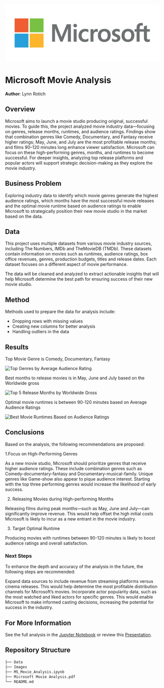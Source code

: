 ![microsoft_image](Images/Microsoft_Logo.jpg)

# Microsoft Movie Analysis

**Author**: Lynn Rotich

## Overview

Microsoft aims to launch a movie studio producing original, successful movies. To guide this, the project analyzed movie industry data—focusing on genres, release months, runtimes, and audience ratings. Findings show that combination genres like Comedy, Documentary, and Fantasy receive higher ratings; May, June, and July are the most profitable release months; and films 90–120 minutes long enhance viewer satisfaction. Microsoft can focus on these high-performing genres, months, and runtimes to become successful. For deeper insights, analyzing top release platforms and popular actors will support strategic decision-making as they explore the movie industry.

## Business Problem

Exploring industry data to identify which movie genres generate the highest audience ratings, which months have the most successful movie releases and the optimal movie runtime based on audience ratings to enable Microsoft to strategically position their new movie studio in the market based on the data.

## Data

This project uses multiple datasets from various movie industry sources, including The Numbers, IMDb and TheMovieDB (TMDb). These datasets contain information on movies such as runtimes, audience ratings, box office revenues, genres, production budgets, titles and release dates. Each dataset focuses on a different aspect of movie performance.

The data will be cleaned and analyzed to extract actionable insights that will help Microsoft determine the best path for ensuring success of their new movie studio.

## Method

Methods used to prepare the data for analysis include:
* Dropping rows with missing values
* Creating new columns for better analysis
* Handling outliers in the data

## Results

Top Movie Genre is Comedy, Documentary, Fantasy

<img width="984" height="584" alt="Top Genres by Average Audience Rating" src="https://github.com/user-attachments/assets/2bb8153a-b826-40d7-b685-bc9e5c629474" />



Best months to release movies is in May, June and July based on the Worldwide gross

<img width="784" height="484" alt="Top 5 Release Months by Worldwide Gross" src="https://github.com/user-attachments/assets/0c7fcae6-426a-47e4-b57a-e716f6c78274" />



Optimal movie runtimes is between 90-120 minutes based on Average Audience Ratings

<img width="984" height="584" alt="Best Movie Runtimes Based on Audience Ratings" src="https://github.com/user-attachments/assets/11aa0076-5619-44b7-a195-fb15a86d080a" />


## Conclusions

Based on the analysis, the following recommendations are proposed:

1.Focus on High-Performing Genres

As a new movie studio, Microsoft should prioritize genres that receive higher audience ratings. These include combination genres such as Comedy-documentary-fantasy and Documentary-musical-family. Unique genres like Game-show also appear to pique audience interest. Starting with the top three performing genres would increase the likelihood of early success.

2. Releasing Movies during High-performing Months

Releasing films during peak months—such as May, June and July—can significantly improve revenue. This would help offset the high initial costs Microsoft is likely to incur as a new entrant in the movie industry.

3. Target Optimal Runtime

Producing movies with runtimes between 90-120 minutes is likely to boost audience ratings and overall satisfaction.

### Next Steps

To enhance the depth and accuracy of the analysis in the future, the following steps are recommended:

Expand data sources to include revenue from streaming platforms versus cinema releases. This would help determine the most profitable distribution channels for Microsoft’s movies.
Incorporate actor popularity data, such as the most watched and liked actors for specific genres. This would enable Microsoft to make informed casting decisions, increasing the potential for success in the industry.


## For More Information

See the full analysis in the [Jupyter Notebook](MS_Movie_Analysis.ipynb) or review this [Presentation](Microsoft_Movie_Analysis.pdf).


## Repository Structure

```
├── Data
├── Images
├── MS_Movie_Analysis.ipynb
├── Microsoft Movie Analysis.pdf
└── README.md
```




